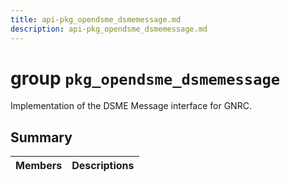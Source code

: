 ```yaml
---
title: api-pkg_opendsme_dsmemessage.md
description: api-pkg_opendsme_dsmemessage.md
---
```

# group `pkg_opendsme_dsmemessage` 

Implementation of the DSME Message interface for GNRC.

## Summary

 Members                        | Descriptions                                
--------------------------------|---------------------------------------------

